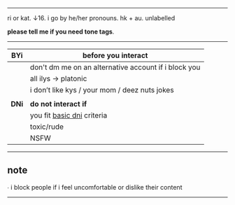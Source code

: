 -----------------------------------------------------------

ri or kat. ↓16. i go by he/her pronouns. hk + au. unlabelled 

**please tell me if you need tone tags**. 

----------------------------------


| **BYi** | **before you interact** |
| --- | ------------------- |
|     | don't dm me on an alternative account if i block you |
|     | all ilys → platonic |
|     | i don’t like kys / your mom / deez nuts jokes |
|     |                                               |
| **DNi** | **do not interact if** |
|     | you fit [basic dni](https://basic-dni.crd.co/) criteria |
|     | toxic/rude |
|     | NSFW |

----------------------------------


## note 

∙ i block people if i feel uncomfortable or dislike their content


-----------------------------------
